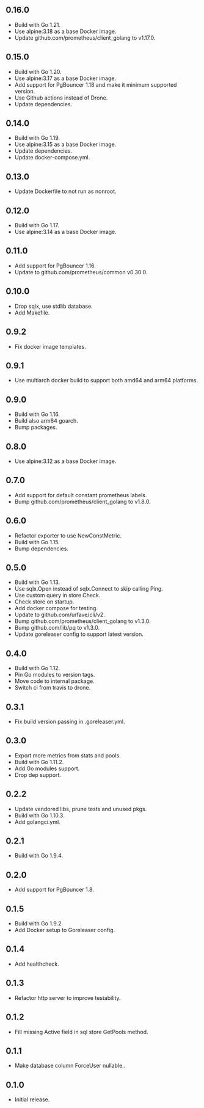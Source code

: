 ## 0.16.0

* Build with Go 1.21.
* Use alpine:3.18 as a base Docker image.
* Update github.com/prometheus/client_golang to v1.17.0.

## 0.15.0

* Build with Go 1.20.
* Use alpine:3.17 as a base Docker image.
* Add support for PgBouncer 1.18 and make it minimum supported version.
* Use Github actions instead of Drone.
* Update dependencies.

## 0.14.0

* Build with Go 1.19.
* Use alpine:3.15 as a base Docker image.
* Update dependencies.
* Update docker-compose.yml.

## 0.13.0

* Update Dockerfile to not run as nonroot.

## 0.12.0

* Build with Go 1.17.
* Use alpine:3.14 as a base Docker image.

## 0.11.0

* Add support for PgBouncer 1.16.
* Update to github.com/prometheus/common v0.30.0.

## 0.10.0

* Drop sqlx, use stdlib database.
* Add Makefile.

## 0.9.2

* Fix docker image templates.

## 0.9.1

* Use multiarch docker build to support both amd64 and arm64 platforms.

## 0.9.0

* Build with Go 1.16.
* Build also arm64 goarch.
* Bump packages.

## 0.8.0

* Use alpine:3.12 as a base Docker image.

## 0.7.0

* Add support for default constant prometheus labels.
* Bump github.com/prometheus/client_golang to v1.8.0.

## 0.6.0

* Refactor exporter to use NewConstMetric.
* Build with Go 1.15.
* Bump dependencies.

## 0.5.0

* Build with Go 1.13.
* Use sqlx.Open instead of sqlx.Connect to skip calling Ping.
* Use custom query in store.Check.
* Check store on startup.
* Add docker compose for testing.
* Update to github.com/urfave/cli/v2.
* Bump github.com/prometheus/client_golang to v1.3.0. 
* Bump github.com/lib/pq to v1.3.0.
* Update goreleaser config to support latest version.

## 0.4.0

* Build with Go 1.12.
* Pin Go modules to version tags.
* Move code to internal package.
* Switch ci from travis to drone.

## 0.3.1

* Fix build version passing in .goreleaser.yml.

## 0.3.0

* Export more metrics from stats and pools. 
* Build with Go 1.11.2.
* Add Go modules support.
* Drop dep support.

## 0.2.2

* Update vendored libs, prune tests and unused pkgs.
* Build with Go 1.10.3.
* Add golangci.yml.

## 0.2.1

* Build with Go 1.9.4.

## 0.2.0

* Add support for PgBouncer 1.8.

## 0.1.5

* Build with Go 1.9.2.
* Add Docker setup to Goreleaser config. 

## 0.1.4

* Add healthcheck.

## 0.1.3

* Refactor http server to improve testability.

## 0.1.2

* Fill missing Active field in sql store GetPools method.

## 0.1.1

* Make database column ForceUser nullable..

## 0.1.0

* Initial release.